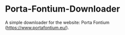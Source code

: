 # Porta-Fontium-Downloader
A simple downloader for the website: Porta Fontium (https://www.portafontium.eu/).
